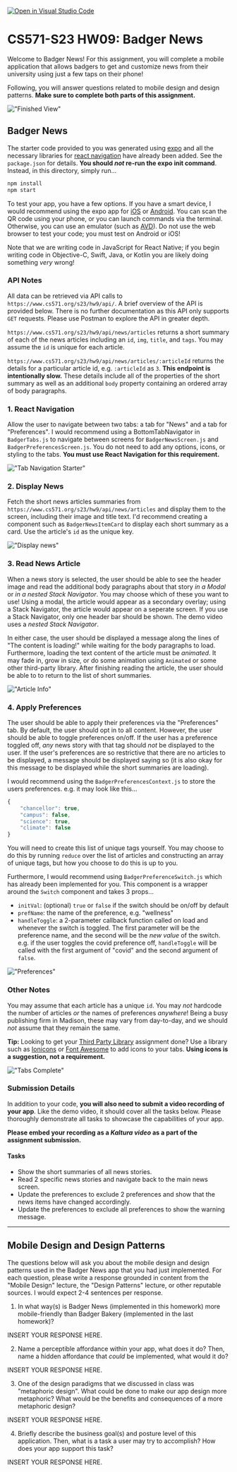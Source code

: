 [![Open in Visual Studio Code](https://classroom.github.com/assets/open-in-vscode-718a45dd9cf7e7f842a935f5ebbe5719a5e09af4491e668f4dbf3b35d5cca122.svg)](https://classroom.github.com/online_ide?assignment_repo_id=10814575&assignment_repo_type=AssignmentRepo)

# CS571-S23 HW09: Badger News

Welcome to Badger News! For this assignment, you will complete a mobile application that allows badgers to get and customize news from their university using just a few taps on their phone!

Following, you will answer questions related to mobile design and design patterns.  **Make sure to complete both parts of this assignment.**

!["Finished View"](figures/complete.png)

## Badger News

The starter code provided to you was generated using [expo](https://expo.dev/) and all the necessary libraries for [react navigation](https://reactnavigation.org/) have already been added. See the `package.json` for details. **You should *not* re-run the expo init command**. Instead, in this directory, simply run...

```bash
npm install
npm start
```

To test your app, you have a few options. If you have a smart device, I would recommend using the expo app for [iOS](https://apps.apple.com/us/app/expo-go/id982107779) or [Android](https://play.google.com/store/apps/details?id=host.exp.exponent&hl=en_US&gl=US). You can scan the QR code using your phone, or you can launch commands via the terminal. Otherwise, you can use an emulator (such as [AVD](https://developer.android.com/studio/run/emulator)). Do not use the web browser to test your code; you must test on Android or iOS!

Note that we are writing code in JavaScript for React Native; if you begin writing code in Objective-C, Swift, Java, or Kotlin you are likely doing something *very* wrong!

### API Notes

All data can be retrieved via API calls to `https://www.cs571.org/s23/hw9/api/`. A brief overview of the API is provided below. There is no further documentation as this API only supports `GET` requests. Please use Postman to explore the API in greater depth.

`https://www.cs571.org/s23/hw9/api/news/articles` returns a short summary of each of the news articles including an `id`, `img`, `title`, and `tags`. You may assume the `id` is unique for each article.

`https://www.cs571.org/s23/hw9/api/news/articles/:articleId` returns the details for a particular article id, e.g. `:articleId` as `3`. **This endpoint is intentionally slow.** These details include all of the properties of the short summary as well as an additional `body` property containing an ordered array of body paragraphs.

### 1. React Navigation
Allow the user to navigate between two tabs: a tab for "News" and a tab for "Preferences". I would recommend using a BottomTabNavigator in `BadgerTabs.js` to navigate between screens for `BadgerNewsScreen.js` and `BadgerPreferencesScreen.js`. You do not need to add any options, icons, or styling to the tabs. **You must use React Navigation for this requirement.**

!["Tab Navigation Starter"](figures/tabs_starter.png)

### 2. Display News

Fetch the short news articles summaries from `https://www.cs571.org/s23/hw9/api/news/articles` and display them to the screen, including their image and title text. I'd recommend creating a component such as `BadgerNewsItemCard` to display each short summary as a card. Use the article's `id` as the unique key.

!["Display news"](figures/complete.png)


### 3. Read News Article

When a news story is selected, the user should be able to see the header image and read the additional body paragraphs about that story *in a Modal* or *in a nested Stack Navigator*. You may choose which of these you want to use! Using a modal, the article would appear as a secondary overlay; using a Stack Navigator, the article would appear on a seperate screen. If you use a Stack Navigator, only one header bar should be shown. The demo video uses a *nested Stack Navigator*.

In either case, the user should be displayed a message along the lines of "The content is loading!" while waiting for the body paragraphs to load. Furthermore, loading the text content of the article must be *animated*. It may fade in, grow in size, or do some animation using `Animated` or some other third-party library. After finishing reading the article, the user should be able to to return to the list of short summaries.

!["Article Info"](figures/article_info.png)

### 4. Apply Preferences

The user should be able to apply their preferences via the "Preferences" tab. By default, the user should opt in to all content. However, the user should be able to toggle preferences on/off. If the user has a preference toggled off, *any* news story with that tag should *not* be displayed to the user. If the user's preferences are so restrictive that there are no articles to be displayed, a message should be displayed saying so (it is also okay for this message to be displayed while the short summaries are loading).

I would recommend using the `BadgerPreferencesContext.js` to store the users preferences. e.g. it may look like this...

```javascript
{
    "chancellor": true,
    "campus": false,
    "science": true,
    "climate": false
}
```

You will need to create this list of unique tags yourself. You may choose to do this by running `reduce` over the list of articles and constructing an array of unique tags, but how you choose to do this is up to you.

Furthermore, I would recommend using `BadgerPreferenceSwitch.js` which has already been implemented for you. This component is a wrapper around the `Switch` component and takes 3 props...

 - `initVal`: (optional) `true` or `false` if the switch should be on/off by default
 - `prefName`: the name of the preference, e.g. "wellness"
 - `handleToggle`: a 2-parameter callback function called on load and whenever the switch is toggled. The first parameter will be the preference name, and the second will be the *new value* of the switch. e.g. if the user toggles the covid preference off, `handleToggle` will be called with the first argument of "covid" and the second argument of `false`.


!["Preferences"](figures/prefs.png)

### Other Notes

You may assume that each article has a unique `id`. You may *not* hardcode the number of articles *or* the names of preferences *anywhere*! Being a busy publishing firm in Madison, these may vary from day-to-day, and we should *not* assume that they remain the same.

**Tip:** Looking to get your [Third Party Library](https://canvas.wisc.edu/courses/324228/assignments/1691946) assignment done? Use a library such as [Ionicons](https://ionic.io/ionicons) or [Font Awesome](https://fontawesome.com/) to add icons to your tabs. **Using icons is a suggestion, not a requirement.**

!["Tabs Complete"](figures/tabs.png)

### Submission Details
In addition to your code, **you will also need to submit a video recording of your app**. Like the demo video, it should cover all the tasks below. Please thoroughly demonstrate all tasks to showcase the capabilities of your app.

**Please embed your recording as a *Kaltura video* as a part of the assignment submission.**

#### Tasks 
 - Show the short summaries of all news stories.
 - Read 2 specific news stories and navigate back to the main news screen.
 - Update the preferences to exclude 2 preferences and show that the news items have changed accordingly.
 - Update the preferences to exclude all preferences to show the warning message.

___

## Mobile Design and Design Patterns

The questions below will ask you about the mobile design and design patterns used in the Badger News app that you had just implemented. For each question, please write a response grounded in content from the "Mobile Design" lecture, the "Design Patterns" lecture, or other reputable sources. I would expect 2-4 sentences per response.

1. In what way(s) is Badger News (implemented in this homework) more mobile-friendly than Badger Bakery (implemented in the last homework)?

INSERT YOUR RESPONSE HERE.

2. Name a perceptible affordance within your app, what does it do? Then, name a hidden affordance that *could* be implemented, what would it do?

INSERT YOUR RESPONSE HERE.

3. One of the design paradigms that we discussed in class was "metaphoric design". What could be done to make our app design more metaphoric? What would be the benefits and consequences of a more metaphoric design?

INSERT YOUR RESPONSE HERE.

4. Briefly describe the business goal(s) and posture level of this application. Then, what is a task a user may try to accomplish? How does your app support this task?

INSERT YOUR RESPONSE HERE.
